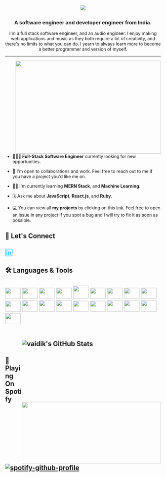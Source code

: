 ﻿<h1 align="center">
    <img src="https://readme-typing-svg.herokuapp.com/?lines=Hi+there!+👋🏽;I'm+Vaidik!+🦈;Nice+to+meet+you!+🙂&center=true&size=30&color=29d2a">
</h1>
<h3 align="center">A software engineer and developer engineer from India.</h3>

<p align="center">I'm a full stack software engineer, and an audio engineer. I enjoy making web applications and music as they both require a lot of creativity, and there's no limits to what you can do. I yearn to always learn more to become a better programmer and version of myself.</p>

---

<img align="right" width="470px" height="300px" src="https://user-images.githubusercontent.com/74038190/225813708-98b745f2-7d22-48cf-9150-083f1b00d6c9.gif">

- 👨🏽‍💻 **Full-Stack Software Engineer** currently looking for new opportunities.

- 👥 I'm open to collaborations and work. Feel free to reach out to me if you have a project you'd like me on.

- 🥷🏽 I'm currently learning **MERN Stack**, and **Machine Learning**.

- 🗓 Ask me about **JavaScript**, **React.js**, and **Ruby**.

- 💻 You can view all **my projects** by clicking on this [link](https://github.com/shaqdeff?tab=repositories). Feel free to open an issue in any project if you spot a bug and I will try to fix it as soon as possible.

 <h2>📲  Let's Connect<h2>

 <a href="https://www.linkedin.com/in/vaidik-bhesaniya-17863821b/">
  <img align="left" alt="Shaquille LinkedIn" height="24px" src="https://raw.githubusercontent.com/shaqdeff/shaqdeff/main/linkedin.png" />
 </a>

</br>
 
 <h2>🛠 Languages & Tools<h2>
 <p align="left">
<img height="35" width="50" src="https://cdn.jsdelivr.net/gh/devicons/devicon/icons/html5/html5-plain-wordmark.svg" />
<img height="35" width="50" src="https://cdn.jsdelivr.net/gh/devicons/devicon/icons/css3/css3-plain-wordmark.svg" />
<img height="35" width="50" src="https://cdn.jsdelivr.net/gh/devicons/devicon/icons/sass/sass-original.svg" />
<img height="35" width="50" src="https://cdn.jsdelivr.net/gh/devicons/devicon/icons/git/git-original.svg" />
<img height="42" width="50" src="https://cdn.jsdelivr.net/gh/devicons/devicon/icons/bootstrap/bootstrap-plain.svg" />
<img height="35" width="50"
    src="https://cdn.jsdelivr.net/gh/devicons/devicon/icons/materialui/materialui-original.svg" />
<img height="35" width="50" src="https://cdn.jsdelivr.net/gh/devicons/devicon/icons/gulp/gulp-plain.svg" />
          <img height="35" width="50"
    src="https://upload.wikimedia.org/wikipedia/commons/thumb/1/17/GraphQL_Logo.svg/1024px-GraphQL_Logo.svg.png" />
<img height="35" width="50" src="https://cdn.jsdelivr.net/gh/devicons/devicon/icons/javascript/javascript-plain.svg" />
<img height="35" width="50" src="https://cdn.jsdelivr.net/gh/devicons/devicon/icons/typescript/typescript-plain.svg" />
<img height="37" width="50" src="https://cdn.jsdelivr.net/gh/devicons/devicon/icons/firebase/firebase-plain.svg" />
<img height="37" width="50" src="https://cdn.jsdelivr.net/gh/devicons/devicon/icons/react/react-original.svg" />
<img height="37" width="50" src="https://cdn.jsdelivr.net/gh/devicons/devicon/icons/nextjs/nextjs-original.svg" />
<img height="35" width="50" src="https://cdn.jsdelivr.net/gh/devicons/devicon/icons/redux/redux-original.svg" />
<img height="35" width="50" src="https://cdn.jsdelivr.net/gh/devicons/devicon/icons/nodejs/nodejs-original.svg" />
<img height="37" width="50" src="https://cdn.jsdelivr.net/gh/devicons/devicon/icons/express/express-original.svg" />
<img height="37" width="50"
    src="https://cdn.jsdelivr.net/gh/devicons/devicon/icons/postgresql/postgresql-plain-wordmark.svg" />
<img height="37" width="50" src="https://cdn.jsdelivr.net/gh/devicons/devicon/icons/ruby/ruby-plain-wordmark.svg" />
<img height="35" width="50"
    src="https://cdn.jsdelivr.net/gh/devicons/devicon/icons/rails/rails-original-wordmark.svg" />
   

 </p>
     
  </br>
   <div>      
  <img height="200" width="450" align="right" src="https://github-readme-stats-eight-theta.vercel.app/api?username=vaidikbhesaniya&show_icons=true&theme=gruvbox" alt="vaidik's GitHub Stats"/>
  <img height="200" width="450" align="right" src="https://github-readme-stats.vercel.app/api/top-langs/?username=vaidikbhesaniya&theme=gruvbox&layout=compact"/>
</div>

</br>
   
<h2>🎵 Playing On Spotify<h2>

[![spotify-github-profile](https://spotify-github-profile.vercel.app/api/view?uid=shaqdeff&cover_image=true&theme=default&bar_color=8a938a)](https://github.com/kittinan/spotify-github-profile)
